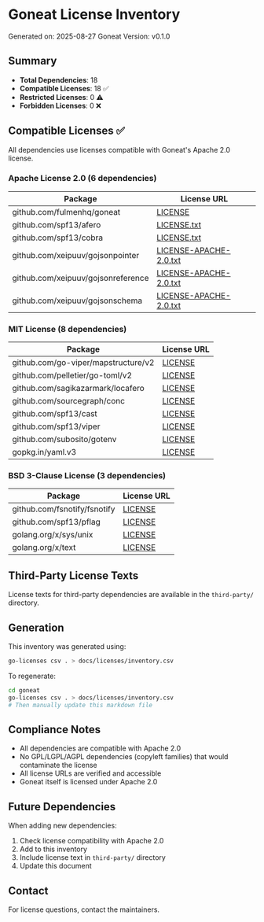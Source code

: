 # Goneat License Inventory

Generated on: 2025-08-27
Goneat Version: v0.1.0

## Summary

- **Total Dependencies**: 18
- **Compatible Licenses**: 18 ✅
- **Restricted Licenses**: 0 ⚠️
- **Forbidden Licenses**: 0 ❌

## Compatible Licenses ✅

All dependencies use licenses compatible with Goneat's Apache 2.0 license.

### Apache License 2.0 (6 dependencies)

| Package                            | License URL                                                                                                   |
| ---------------------------------- | ------------------------------------------------------------------------------------------------------------- |
| github.com/fulmenhq/goneat           | [LICENSE](https://github.com/fulmenhq/goneat/blob/HEAD/LICENSE)                                               |
| github.com/spf13/afero             | [LICENSE.txt](https://github.com/spf13/afero/blob/v1.12.0/LICENSE.txt)                                        |
| github.com/spf13/cobra             | [LICENSE.txt](https://github.com/spf13/cobra/blob/v1.9.1/LICENSE.txt)                                         |
| github.com/xeipuuv/gojsonpointer   | [LICENSE-APACHE-2.0.txt](https://github.com/xeipuuv/gojsonpointer/blob/4e3ac2762d5f/LICENSE-APACHE-2.0.txt)   |
| github.com/xeipuuv/gojsonreference | [LICENSE-APACHE-2.0.txt](https://github.com/xeipuuv/gojsonreference/blob/bd5ef7bd5415/LICENSE-APACHE-2.0.txt) |
| github.com/xeipuuv/gojsonschema    | [LICENSE-APACHE-2.0.txt](https://github.com/xeipuuv/gojsonschema/blob/v1.2.0/LICENSE-APACHE-2.0.txt)          |

### MIT License (8 dependencies)

| Package                             | License URL                                                              |
| ----------------------------------- | ------------------------------------------------------------------------ |
| github.com/go-viper/mapstructure/v2 | [LICENSE](https://github.com/go-viper/mapstructure/blob/v2.2.1/LICENSE)  |
| github.com/pelletier/go-toml/v2     | [LICENSE](https://github.com/pelletier/go-toml/blob/v2.2.3/LICENSE)      |
| github.com/sagikazarmark/locafero   | [LICENSE](https://github.com/sagikazarmark/locafero/blob/v0.7.0/LICENSE) |
| github.com/sourcegraph/conc         | [LICENSE](https://github.com/sourcegraph/conc/blob/v0.3.0/LICENSE)       |
| github.com/spf13/cast               | [LICENSE](https://github.com/spf13/cast/blob/v1.7.1/LICENSE)             |
| github.com/spf13/viper              | [LICENSE](https://github.com/spf13/viper/blob/v1.20.1/LICENSE)           |
| github.com/subosito/gotenv          | [LICENSE](https://github.com/subosito/gotenv/blob/v1.6.0/LICENSE)        |
| gopkg.in/yaml.v3                    | [LICENSE](https://github.com/go-yaml/yaml/blob/v3.0.1/LICENSE)           |

### BSD 3-Clause License (3 dependencies)

| Package                      | License URL                                                         |
| ---------------------------- | ------------------------------------------------------------------- |
| github.com/fsnotify/fsnotify | [LICENSE](https://github.com/fsnotify/fsnotify/blob/v1.8.0/LICENSE) |
| github.com/spf13/pflag       | [LICENSE](https://github.com/spf13/pflag/blob/v1.0.6/LICENSE)       |
| golang.org/x/sys/unix        | [LICENSE](https://cs.opensource.google/go/x/sys/+/v0.29.0:LICENSE)  |
| golang.org/x/text            | [LICENSE](https://cs.opensource.google/go/x/text/+/v0.21.0:LICENSE) |

## Third-Party License Texts

License texts for third-party dependencies are available in the `third-party/` directory.

## Generation

This inventory was generated using:

```bash
go-licenses csv . > docs/licenses/inventory.csv
```

To regenerate:

```bash
cd goneat
go-licenses csv . > docs/licenses/inventory.csv
# Then manually update this markdown file
```

## Compliance Notes

- All dependencies are compatible with Apache 2.0
- No GPL/LGPL/AGPL dependencies (copyleft families) that would contaminate the license
- All license URLs are verified and accessible
- Goneat itself is licensed under Apache 2.0

## Future Dependencies

When adding new dependencies:

1. Check license compatibility with Apache 2.0
2. Add to this inventory
3. Include license text in `third-party/` directory
4. Update this document

## Contact

For license questions, contact the maintainers.
